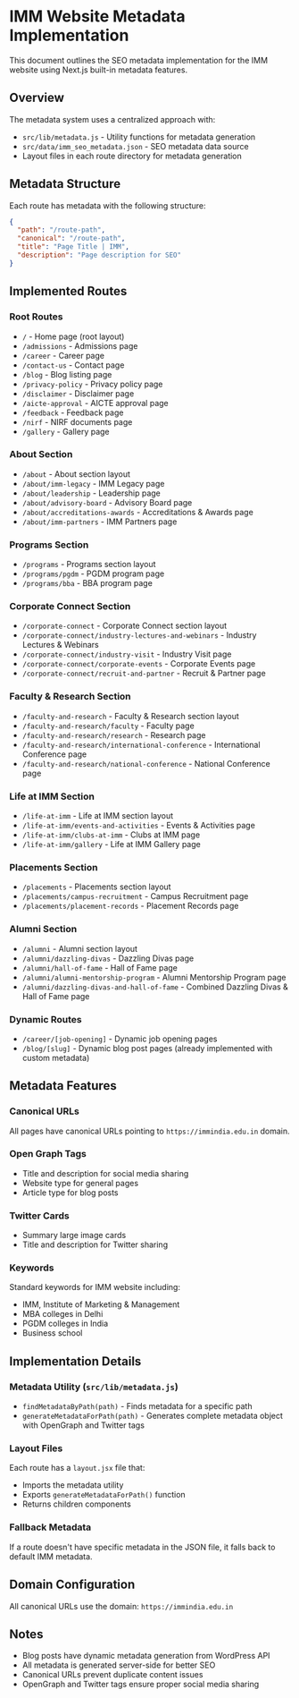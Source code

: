 # IMM Website Metadata Implementation

This document outlines the SEO metadata implementation for the IMM website using Next.js built-in metadata features.

## Overview

The metadata system uses a centralized approach with:

- `src/lib/metadata.js` - Utility functions for metadata generation
- `src/data/imm_seo_metadata.json` - SEO metadata data source
- Layout files in each route directory for metadata generation

## Metadata Structure

Each route has metadata with the following structure:

```json
{
  "path": "/route-path",
  "canonical": "/route-path",
  "title": "Page Title | IMM",
  "description": "Page description for SEO"
}
```

## Implemented Routes

### Root Routes

- `/` - Home page (root layout)
- `/admissions` - Admissions page
- `/career` - Career page
- `/contact-us` - Contact page
- `/blog` - Blog listing page
- `/privacy-policy` - Privacy policy page
- `/disclaimer` - Disclaimer page
- `/aicte-approval` - AICTE approval page
- `/feedback` - Feedback page
- `/nirf` - NIRF documents page
- `/gallery` - Gallery page

### About Section

- `/about` - About section layout
- `/about/imm-legacy` - IMM Legacy page
- `/about/leadership` - Leadership page
- `/about/advisory-board` - Advisory Board page
- `/about/accreditations-awards` - Accreditations & Awards page
- `/about/imm-partners` - IMM Partners page

### Programs Section

- `/programs` - Programs section layout
- `/programs/pgdm` - PGDM program page
- `/programs/bba` - BBA program page

### Corporate Connect Section

- `/corporate-connect` - Corporate Connect section layout
- `/corporate-connect/industry-lectures-and-webinars` - Industry Lectures & Webinars
- `/corporate-connect/industry-visit` - Industry Visit page
- `/corporate-connect/corporate-events` - Corporate Events page
- `/corporate-connect/recruit-and-partner` - Recruit & Partner page

### Faculty & Research Section

- `/faculty-and-research` - Faculty & Research section layout
- `/faculty-and-research/faculty` - Faculty page
- `/faculty-and-research/research` - Research page
- `/faculty-and-research/international-conference` - International Conference page
- `/faculty-and-research/national-conference` - National Conference page

### Life at IMM Section

- `/life-at-imm` - Life at IMM section layout
- `/life-at-imm/events-and-activities` - Events & Activities page
- `/life-at-imm/clubs-at-imm` - Clubs at IMM page
- `/life-at-imm/gallery` - Life at IMM Gallery page

### Placements Section

- `/placements` - Placements section layout
- `/placements/campus-recruitment` - Campus Recruitment page
- `/placements/placement-records` - Placement Records page

### Alumni Section

- `/alumni` - Alumni section layout
- `/alumni/dazzling-divas` - Dazzling Divas page
- `/alumni/hall-of-fame` - Hall of Fame page
- `/alumni/alumni-mentorship-program` - Alumni Mentorship Program page
- `/alumni/dazzling-divas-and-hall-of-fame` - Combined Dazzling Divas & Hall of Fame page

### Dynamic Routes

- `/career/[job-opening]` - Dynamic job opening pages
- `/blog/[slug]` - Dynamic blog post pages (already implemented with custom metadata)

## Metadata Features

### Canonical URLs

All pages have canonical URLs pointing to `https://immindia.edu.in` domain.

### Open Graph Tags

- Title and description for social media sharing
- Website type for general pages
- Article type for blog posts

### Twitter Cards

- Summary large image cards
- Title and description for Twitter sharing

### Keywords

Standard keywords for IMM website including:

- IMM, Institute of Marketing & Management
- MBA colleges in Delhi
- PGDM colleges in India
- Business school

## Implementation Details

### Metadata Utility (`src/lib/metadata.js`)

- `findMetadataByPath(path)` - Finds metadata for a specific path
- `generateMetadataForPath(path)` - Generates complete metadata object with OpenGraph and Twitter tags

### Layout Files

Each route has a `layout.jsx` file that:

- Imports the metadata utility
- Exports `generateMetadataForPath()` function
- Returns children components

### Fallback Metadata

If a route doesn't have specific metadata in the JSON file, it falls back to default IMM metadata.

## Domain Configuration

All canonical URLs use the domain: `https://immindia.edu.in`

## Notes

- Blog posts have dynamic metadata generation from WordPress API
- All metadata is generated server-side for better SEO
- Canonical URLs prevent duplicate content issues
- OpenGraph and Twitter tags ensure proper social media sharing
